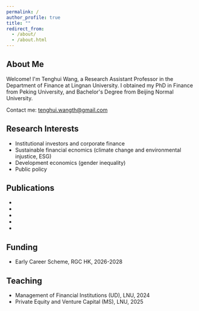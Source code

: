 ```yaml
---
permalink: /
author_profile: true
title: ""
redirect_from: 
  - /about/
  - /about.html
---
```


About Me
---
Welcome! I'm Tenghui Wang, a Research Assistant Professor in the Department of Finance at Lingnan University. I obtained my PhD in Finance from Peking University, and Bachelor's Degree from Beijing Normal University.

Contact me: [tenghui.wangth@gmail.com](mailto:tenghui.wangth@gmail.com)

Research Interests
---
- Institutional investors and corporate finance
- Sustainable financial ecnomics (climate change and environmental injustice, ESG)
- Development economics (gender inequality)
- Public policy

Publications
---
- 
-
-
-
-

Funding
---
- Early Career Scheme, RGC HK, 2026-2028

Teaching
---
- Management of Financial Institutions (UD), LNU, 2024
- Private Equity and Venture Capital (MS), LNU, 2025
